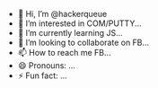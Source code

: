 - 👋 Hi, I’m @hackerqueue
- 👀 I’m interested in COM/PUTTY...
- 🌱 I’m currently learning JS...
- 💞️ I’m looking to collaborate on FB...
- 📫 How to reach me FB...
- 😄 Pronouns: ...
- ⚡ Fun fact: ...

<!---
hackerqueue/hackerqueue is a ✨ special ✨ repository because its `README.md` (this file) appears on your GitHub profile.
You can click the Preview link to take a look at your changes.
--->
